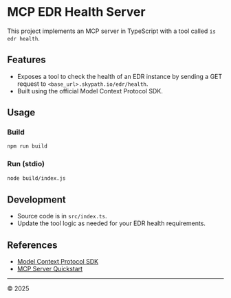 # MCP EDR Health Server

This project implements an MCP server in TypeScript with a tool called `is edr health`.

## Features

- Exposes a tool to check the health of an EDR instance by sending a GET request to `<base_url>.skypath.io/edr/health`.
- Built using the official Model Context Protocol SDK.

## Usage

### Build

```zsh
npm run build
```

### Run (stdio)

```zsh
node build/index.js
```

## Development

- Source code is in `src/index.ts`.
- Update the tool logic as needed for your EDR health requirements.

## References

- [Model Context Protocol SDK](https://github.com/modelcontextprotocol/sdk)
- [MCP Server Quickstart](https://modelcontextprotocol.io/quickstart/server)

---

© 2025
